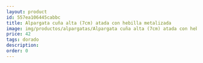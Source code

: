 ```yaml
---
layout: product
id: 557ea106445cabbc
title: Alpargata cuña alta (7cm) atada con hebilla metalizada
image: img/productos/alpargatas/Alpargata cuña alta (7cm) atada con hebilla metalizada=42=dorado.webp
price: 42
tags: dorado
description: 
order: 0
---
```


